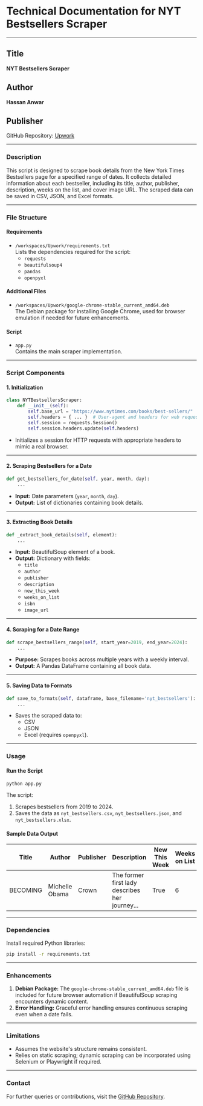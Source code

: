 # Technical Documentation for NYT Bestsellers Scraper

---

## Title  
**NYT Bestsellers Scraper**

## Author  
**Hassan Anwar**

## Publisher  
GitHub Repository: [Upwork](https://github.com/hassancodeanwar/Upwork)

---

### **Description**  
This script is designed to scrape book details from the New York Times Bestsellers page for a specified range of dates. It collects detailed information about each bestseller, including its title, author, publisher, description, weeks on the list, and cover image URL. The scraped data can be saved in CSV, JSON, and Excel formats.

---

### **File Structure**  

#### **Requirements**  
- `/workspaces/Upwork/requirements.txt`  
  Lists the dependencies required for the script:
  - `requests`
  - `beautifulsoup4`
  - `pandas`
  - `openpyxl`

#### **Additional Files**  
- `/workspaces/Upwork/google-chrome-stable_current_amd64.deb`  
  The Debian package for installing Google Chrome, used for browser emulation if needed for future enhancements.

#### **Script**  
- `app.py`  
  Contains the main scraper implementation.

---

### **Script Components**

#### **1. Initialization**
```python
class NYTBestsellersScraper:
    def __init__(self):
        self.base_url = "https://www.nytimes.com/books/best-sellers/"
        self.headers = { ... }  # User-agent and headers for web requests
        self.session = requests.Session()
        self.session.headers.update(self.headers)
```
- Initializes a session for HTTP requests with appropriate headers to mimic a real browser.

---

#### **2. Scraping Bestsellers for a Date**
```python
def get_bestsellers_for_date(self, year, month, day):
    ...
```
- **Input:** Date parameters (`year`, `month`, `day`).  
- **Output:** List of dictionaries containing book details.  

---

#### **3. Extracting Book Details**
```python
def _extract_book_details(self, element):
    ...
```
- **Input:** BeautifulSoup element of a book.  
- **Output:** Dictionary with fields:
  - `title`
  - `author`
  - `publisher`
  - `description`
  - `new_this_week`
  - `weeks_on_list`
  - `isbn`
  - `image_url`

---

#### **4. Scraping for a Date Range**
```python
def scrape_bestsellers_range(self, start_year=2019, end_year=2024):
    ...
```
- **Purpose:** Scrapes books across multiple years with a weekly interval.  
- **Output:** A Pandas DataFrame containing all book data.  

---

#### **5. Saving Data to Formats**
```python
def save_to_formats(self, dataframe, base_filename='nyt_bestsellers'):
    ...
```
- Saves the scraped data to:
  - CSV
  - JSON
  - Excel (requires `openpyxl`).

---

### **Usage**  

#### **Run the Script**
```bash
python app.py
```
The script:
1. Scrapes bestsellers from 2019 to 2024.
2. Saves the data as `nyt_bestsellers.csv`, `nyt_bestsellers.json`, and `nyt_bestsellers.xlsx`.

#### **Sample Data Output**  
| Title     | Author         | Publisher | Description                                     | New This Week | Weeks on List | ISBN       | Image URL                                   | Scrape Date |
|-----------|----------------|-----------|------------------------------------------------|---------------|---------------|------------|---------------------------------------------|-------------|
| BECOMING  | Michelle Obama | Crown     | The former first lady describes her journey... | True          | 6             | 1524763136 | https://storage.googleapis.com/.../978...jpg | 2019-01-01  |

---

### **Dependencies**

Install required Python libraries:
```bash
pip install -r requirements.txt
```

---

### **Enhancements**
1. **Debian Package:** The `google-chrome-stable_current_amd64.deb` file is included for future browser automation if BeautifulSoup scraping encounters dynamic content.  
2. **Error Handling:** Graceful error handling ensures continuous scraping even when a date fails.

---

### **Limitations**
- Assumes the website's structure remains consistent.
- Relies on static scraping; dynamic scraping can be incorporated using Selenium or Playwright if required.

--- 

### **Contact**
For further queries or contributions, visit the [GitHub Repository](https://github.com/hassancodeanwar/Upwork). 
